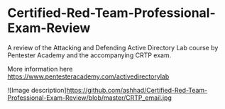 # Certified-Red-Team-Professional-Exam-Review
A review of the Attacking and Defending Active Directory Lab course by Pentester Academy and the accompanying CRTP exam.

More information here https://www.pentesteracademy.com/activedirectorylab

![Image description]https://github.com/ashhad/Certified-Red-Team-Professional-Exam-Review/blob/master/CRTP_email.jpg
